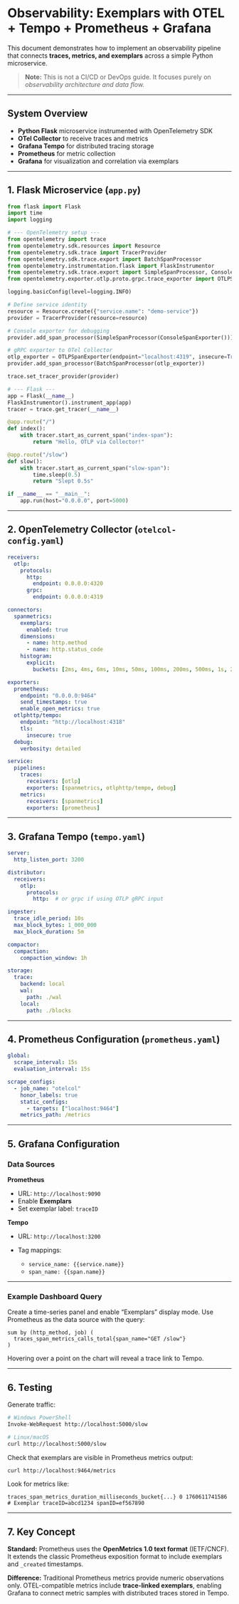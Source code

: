 # Observability: Exemplars with OTEL + Tempo + Prometheus + Grafana

This document demonstrates how to implement an observability pipeline that connects **traces, metrics, and exemplars** across a simple Python microservice.

> **Note:** This is not a CI/CD or DevOps guide. It focuses purely on *observability architecture and data flow.*

---

## System Overview

* **Python Flask** microservice instrumented with OpenTelemetry SDK
* **OTel Collector** to receive traces and metrics
* **Grafana Tempo** for distributed tracing storage
* **Prometheus** for metric collection
* **Grafana** for visualization and correlation via exemplars

---

## 1. Flask Microservice (`app.py`)

```python
from flask import Flask
import time
import logging

# --- OpenTelemetry setup ---
from opentelemetry import trace
from opentelemetry.sdk.resources import Resource
from opentelemetry.sdk.trace import TracerProvider
from opentelemetry.sdk.trace.export import BatchSpanProcessor
from opentelemetry.instrumentation.flask import FlaskInstrumentor
from opentelemetry.sdk.trace.export import SimpleSpanProcessor, ConsoleSpanExporter
from opentelemetry.exporter.otlp.proto.grpc.trace_exporter import OTLPSpanExporter

logging.basicConfig(level=logging.INFO)

# Define service identity
resource = Resource.create({"service.name": "demo-service"})
provider = TracerProvider(resource=resource)

# Console exporter for debugging
provider.add_span_processor(SimpleSpanProcessor(ConsoleSpanExporter()))

# gRPC exporter to OTel Collector
otlp_exporter = OTLPSpanExporter(endpoint="localhost:4319", insecure=True)
provider.add_span_processor(BatchSpanProcessor(otlp_exporter))

trace.set_tracer_provider(provider)

# --- Flask ---
app = Flask(__name__)
FlaskInstrumentor().instrument_app(app)
tracer = trace.get_tracer(__name__)

@app.route("/")
def index():
    with tracer.start_as_current_span("index-span"):
        return "Hello, OTLP via Collector!"

@app.route("/slow")
def slow():
    with tracer.start_as_current_span("slow-span"):
        time.sleep(0.5)
        return "Slept 0.5s"

if __name__ == "__main__":
    app.run(host="0.0.0.0", port=5000)
```

---

## 2. OpenTelemetry Collector (`otelcol-config.yaml`)

```yaml
receivers:
  otlp:
    protocols:
      http:
        endpoint: 0.0.0.0:4320
      grpc:
        endpoint: 0.0.0.0:4319

connectors:
  spanmetrics:
    exemplars:
      enabled: true
    dimensions:
      - name: http.method
      - name: http.status_code
    histogram:
      explicit:
        buckets: [2ms, 4ms, 6ms, 10ms, 50ms, 100ms, 200ms, 500ms, 1s, 2s]

exporters:
  prometheus:
    endpoint: "0.0.0.0:9464"
    send_timestamps: true
    enable_open_metrics: true
  otlphttp/tempo:
    endpoint: "http://localhost:4318"
    tls:
      insecure: true
  debug:
    verbosity: detailed

service:
  pipelines:
    traces:
      receivers: [otlp]
      exporters: [spanmetrics, otlphttp/tempo, debug]
    metrics:
      receivers: [spanmetrics]
      exporters: [prometheus]
```

---

## 3. Grafana Tempo (`tempo.yaml`)

```yaml
server:
  http_listen_port: 3200

distributor:
  receivers:
    otlp:
      protocols:
        http:  # or grpc if using OTLP gRPC input

ingester:
  trace_idle_period: 10s
  max_block_bytes: 1_000_000
  max_block_duration: 5m

compactor:
  compaction:
    compaction_window: 1h

storage:
  trace:
    backend: local
    wal:
      path: ./wal
    local:
      path: ./blocks
```

---

## 4. Prometheus Configuration (`prometheus.yaml`)

```yaml
global:
  scrape_interval: 15s
  evaluation_interval: 15s

scrape_configs:
  - job_name: "otelcol"
    honor_labels: true
    static_configs:
      - targets: ["localhost:9464"]
    metrics_path: /metrics
```

---

## 5. Grafana Configuration

### Data Sources

**Prometheus**

* URL: `http://localhost:9090`
* Enable **Exemplars**
* Set exemplar label: `traceID`

**Tempo**

* URL: `http://localhost:3200`
* Tag mappings:

  * `service_name: {{service.name}}`
  * `span_name: {{span.name}}`

---

### Example Dashboard Query

Create a time-series panel and enable “Exemplars” display mode.
Use Prometheus as the data source with the query:

```promql
sum by (http_method, job) (
  traces_span_metrics_calls_total{span_name="GET /slow"}
)
```

Hovering over a point on the chart will reveal a trace link to Tempo.

---

## 6. Testing

Generate traffic:

```bash
# Windows PowerShell
Invoke-WebRequest http://localhost:5000/slow

# Linux/macOS
curl http://localhost:5000/slow
```

Check that exemplars are visible in Prometheus metrics output:

```bash
curl http://localhost:9464/metrics
```

Look for metrics like:

```
traces_span_metrics_duration_milliseconds_bucket{...} 0 1760611741586
# Exemplar traceID=abcd1234 spanID=ef567890
```

---

## 7. Key Concept

**Standard:**
Prometheus uses the **OpenMetrics 1.0 text format** (IETF/CNCF).
It extends the classic Prometheus exposition format to include exemplars and `_created` timestamps.

**Difference:**
Traditional Prometheus metrics provide numeric observations only.
OTEL-compatible metrics include **trace-linked exemplars**, enabling Grafana to connect metric samples with distributed traces stored in Tempo.
